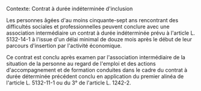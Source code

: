 Contexte: Contrat à durée indéterminée d'inclusion

Les personnes âgées d'au moins cinquante-sept ans rencontrant des difficultés sociales et professionnelles peuvent conclure avec une association intermédiaire un contrat à durée indéterminée prévu à l'article L. 5132-14-1 à l'issue d'un délai minimal de douze mois après le début de leur parcours d'insertion par l'activité économique.

Ce contrat est conclu après examen par l'association intermédiaire de la situation de la personne au regard de l'emploi et des actions d'accompagnement et de formation conduites dans le cadre du contrat à durée déterminée précédent conclu en application du premier alinéa de l'article L. 5132-11-1 ou du 3° de l'article L. 1242-2.